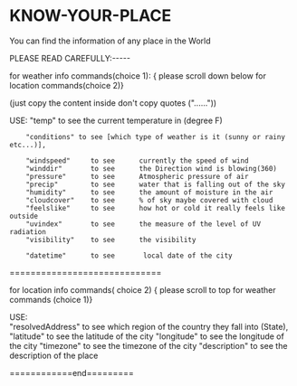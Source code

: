 # KNOW-YOUR-PLACE
You can find the information of any place in the World

PLEASE READ CAREFULLY:-----


for weather info commands(choice 1): { please scroll down below for location commands(choice 2)}

(just copy the content inside don't copy quotes ("......"))

 USE:
        "temp"       to see  the current temperature in (degree F)

        "conditions" to see [which type of weather is it (sunny or rainy etc...)],

        "windspeed"     to see      currently the speed of wind
        "winddir"       to see      the Direction wind is blowing(360)
        "pressure"      to see      Atmospheric pressure of air
        "precip"        to see      water that is falling out of the sky
        "humidity"      to see      the amount of moisture in the air
        "cloudcover"    to see      % of sky maybe covered with cloud
        "feelslike"     to see      how hot or cold it really feels like outside
        "uvindex"       to see      the measure of the level of UV radiation
        "visibility"    to see      the visibility
        
        "datetime"      to see       local date of the city
     
=============================

for location info commands( choice 2) { please scroll to top for weather commands (choice 1)}

USE:   
        "resolvedAddress"    to see    which region of the country they fall into (State),
        "latitude"            to see     the latitude of the city
        "longitude"           to see     the longitude of the city
        "timezone"            to see     the timezone of the city
        "description"         to see     the description of the place 


============end=========
